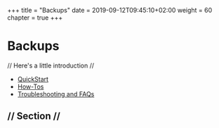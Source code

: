 +++
title = "Backups"
date = 2019-09-12T09:45:10+02:00
weight = 60
chapter = true
+++

# Backups

// Here's a little introduction //

- [QuickStart]()
- [How-Tos]()
- [Troubleshooting and FAQs]()

## // Section //
